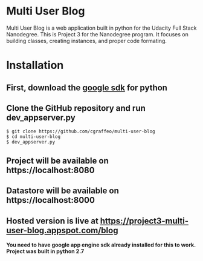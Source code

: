 # Multi User Blog
Multi User Blog is a web application built in python for the Udacity Full Stack Nanodegree.  This is Project 3 for the Nanodegree program.  It focuses on building classes, creating instances, and proper code formating.

# Installation
## First, download the [google sdk](https://cloud.google.com/appengine/downloads) for python
## Clone the GitHub repository and run dev_appserver.py
```
$ git clone https://github.com/cgraffeo/multi-user-blog
$ cd multi-user-blog
$ dev_appserver.py
```
## Project will be available on https://localhost:8080
## Datastore will be available on https://localhost:8000
## Hosted version is live at https://project3-multi-user-blog.appspot.com/blog
**You need to have google app engine sdk already installed for this to work.  Project was built in python 2.7**
